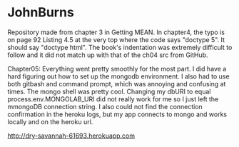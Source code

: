 # JohnBurns
Repository made from chapter 3 in Getting MEAN.  In chapter4, the typo is on page 92 Listing 4.5 at the very top where the code says "doctype 5".  It should say "doctype html". The book's indentation was extremely difficult to follow and it did not match up with that of the ch04 src from GitHub.

Chapter05:
Everything went pretty smoothly for the most part.  I did have a hard figuring out how to set up the mongodb environment.  I also had to use both gitbash and command prompt, which was annoying and confusing at times.  The mongo shell was pretty cool.  Changing my dbURI to equal process.env.MONGOLAB_URI did not really work for me so I just left the mmongoDB connection string.  I also could not find the connection confirmation in the heroku logs, but my app connects to mongo and works locally and on the heroku url.  

http://dry-savannah-61693.herokuapp.com
